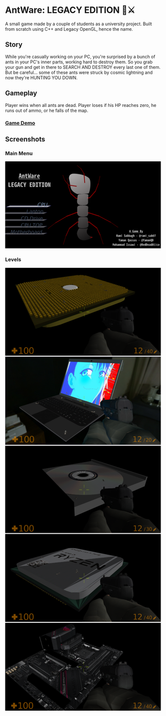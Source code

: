 
# AntWare: LEGACY EDITION 🐜⚔

A small game made by a couple of students as a university project.
Built from scratch using C++ and Legacy OpenGL, hence the name.

## Story

While you're casually working on your PC, you're surprised by a bunch of ants in your PC's inner parts, working hard to destroy them.
So you grab your gun and get in there to SEARCH AND DESTROY every last one of them.
But be careful... some of these ants were struck by cosmic lightning and now they're HUNTING YOU DOWN.

## Gameplay

Player wins when all ants are dead.
Player loses if his HP reaches zero, he runs out of ammo, or he falls of the map.

### [Game Demo](https://youtu.be/YjLi0lY-T60)


## Screenshots

### Main Menu
![Main Menu](Screenshots/main-menu.png)

### Levels
![CPU](Screenshots/cpu.png)
![Laptop](Screenshots/laptop.png)
![CD Drive](Screenshots/cd-drive.png)
![CPU Top](Screenshots/cpu-top.png)
![Motherboard](Screenshots/motherboard.png)
